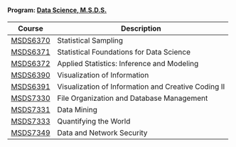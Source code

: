 #### Program: [Data Science, M.S.D.S.](https://datascience.smu.edu/)

Course | Description
------------ | -------------
[MSDS6370](https://github.com/jamesjtsai/datascience-smu/tree/master/MSDS6370) | Statistical Sampling
[MSDS6371](https://github.com/jamesjtsai/datascience-smu/tree/master/MSDS6371) | Statistical Foundations for Data Science
[MSDS6372](https://github.com/jamesjtsai/datascience-smu/tree/master/MSDS6372) | Applied Statistics: Inference and Modeling
[MSDS6390](https://github.com/jamesjtsai/datascience-smu/tree/master/MSDS6390) | Visualization of Information
[MSDS6391](https://github.com/jamesjtsai/datascience-smu/tree/master/MSDS6391) | Visualization of Information and Creative Coding II
[MSDS7330](https://github.com/jamesjtsai/datascience-smu/tree/master/MSDS7330) | File Organization and Database Management
[MSDS7331](https://github.com/jamesjtsai/datascience-smu/tree/master/MSDS7331) | Data Mining
[MSDS7333](https://github.com/jamesjtsai/datascience-smu/tree/master/MSDS7333) | Quantifying the World
[MSDS7349](https://github.com/jamesjtsai/datascience-smu/tree/master/MSDS7349) | Data and Network Security
